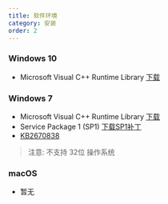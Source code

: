 ```yaml
---
title: 软件环境
category: 安装
order: 2
---
```


### Windows 10
- Microsoft Visual C++ Runtime Library [下载](https://www.microsoft.com/zh-CN/download/details.aspx?id=52685)

### Windows 7
- Microsoft Visual C++ Runtime Library [下载](https://www.microsoft.com/zh-CN/download/details.aspx?id=52685)
- Service Package 1 (SP1) [下载SP1补丁](https://www.microsoft.com/zh-CN/download/details.aspx?id=5842)
- [KB2670838](https://www.microsoft.com/zh-CN/download/details.aspx?id=36805)

> 注意:
不支持 32位 操作系统

### macOS
- 暂无
